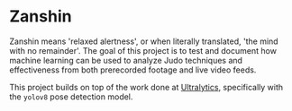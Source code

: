 # Zanshin

Zanshin means 'relaxed alertness', or when literally translated, 'the mind with no remainder'. The goal of this project is to test and document how machine learning can be used to analyze Judo techniques and effectiveness from both prerecorded footage and live video feeds.

This project builds on top of the work done at [Ultralytics](https://www.ultralytics.com), specifically with the `yolov8` pose detection model.
